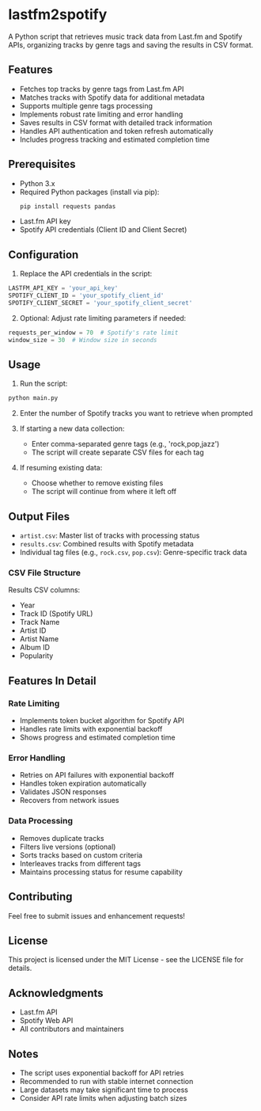 # lastfm2spotify

A Python script that retrieves music track data from Last.fm and Spotify APIs, organizing tracks by genre tags and saving the results in CSV format.

## Features

- Fetches top tracks by genre tags from Last.fm API
- Matches tracks with Spotify data for additional metadata
- Supports multiple genre tags processing
- Implements robust rate limiting and error handling
- Saves results in CSV format with detailed track information
- Handles API authentication and token refresh automatically
- Includes progress tracking and estimated completion time

## Prerequisites

- Python 3.x
- Required Python packages (install via pip):
  ```bash
  pip install requests pandas
  ```
- Last.fm API key
- Spotify API credentials (Client ID and Client Secret)

## Configuration

1. Replace the API credentials in the script:
```python
LASTFM_API_KEY = 'your_api_key'
SPOTIFY_CLIENT_ID = 'your_spotify_client_id'
SPOTIFY_CLIENT_SECRET = 'your_spotify_client_secret'
```

2. Optional: Adjust rate limiting parameters if needed:
```python
requests_per_window = 70  # Spotify's rate limit
window_size = 30  # Window size in seconds
```

## Usage

1. Run the script:
```bash
python main.py
```

2. Enter the number of Spotify tracks you want to retrieve when prompted

3. If starting a new data collection:
   - Enter comma-separated genre tags (e.g., 'rock,pop,jazz')
   - The script will create separate CSV files for each tag

4. If resuming existing data:
   - Choose whether to remove existing files
   - The script will continue from where it left off

## Output Files

- `artist.csv`: Master list of tracks with processing status
- `results.csv`: Combined results with Spotify metadata
- Individual tag files (e.g., `rock.csv`, `pop.csv`): Genre-specific track data

### CSV File Structure

Results CSV columns:
- Year
- Track ID (Spotify URL)
- Track Name
- Artist ID
- Artist Name
- Album ID
- Popularity

## Features In Detail

### Rate Limiting

- Implements token bucket algorithm for Spotify API
- Handles rate limits with exponential backoff
- Shows progress and estimated completion time

### Error Handling

- Retries on API failures with exponential backoff
- Handles token expiration automatically
- Validates JSON responses
- Recovers from network issues

### Data Processing

- Removes duplicate tracks
- Filters live versions (optional)
- Sorts tracks based on custom criteria
- Interleaves tracks from different tags
- Maintains processing status for resume capability

## Contributing

Feel free to submit issues and enhancement requests!

## License

This project is licensed under the MIT License - see the LICENSE file for details.

## Acknowledgments

- Last.fm API
- Spotify Web API
- All contributors and maintainers

## Notes

- The script uses exponential backoff for API retries
- Recommended to run with stable internet connection
- Large datasets may take significant time to process
- Consider API rate limits when adjusting batch sizes

